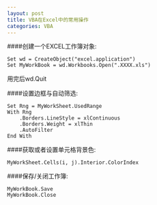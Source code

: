 ```yaml
---
layout: post
title: VBA在Excel中的常用操作
categories: VBA
---
```


####创建一个EXCEL工作簿对象:  

```
Set wd = CreateObject("excel.application")  
Set MyWorkBook = wd.Workbooks.Open(".XXXX.xls")  
```

用完后wd.Quit

####设置边框与自动筛选:  

```
Set Rng = MyWorkSheet.UsedRange  
With Rng  
    .Borders.LineStyle = xlContinuous  
    .Borders.Weight = xlThin  
    .AutoFilter  
End With  
```

####获取或者设置单元格背景色:  

```
MyWorkSheet.Cells(i, j).Interior.ColorIndex  
```
 
####保存/关闭工作簿:

```
MyWorkBook.Save  
MyWorkBook.Close  
```

